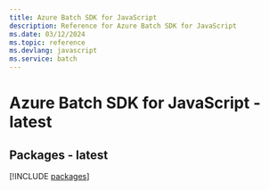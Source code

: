 ```yaml
---
title: Azure Batch SDK for JavaScript
description: Reference for Azure Batch SDK for JavaScript
ms.date: 03/12/2024
ms.topic: reference
ms.devlang: javascript
ms.service: batch
---
```

# Azure Batch SDK for JavaScript - latest
## Packages - latest
[!INCLUDE [packages](batch-index.md)]